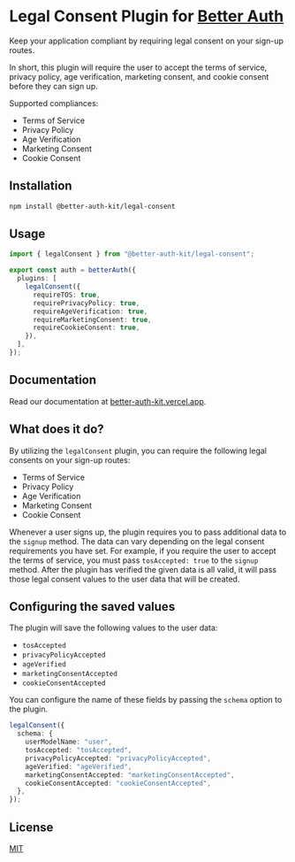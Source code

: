 # Legal Consent Plugin for [Better Auth](https://github.com/better-auth/better-auth)

Keep your application compliant by requiring legal consent on your sign-up routes.

In short, this plugin will require the user to accept the terms of service, privacy policy, age verification, marketing consent, and cookie consent before they can sign up.

Supported compliances:

- Terms of Service
- Privacy Policy
- Age Verification
- Marketing Consent
- Cookie Consent

## Installation

```bash
npm install @better-auth-kit/legal-consent
```

## Usage

```ts
import { legalConsent } from "@better-auth-kit/legal-consent";

export const auth = betterAuth({
  plugins: [
    legalConsent({
      requireTOS: true,
      requirePrivacyPolicy: true,
      requireAgeVerification: true,
      requireMarketingConsent: true,
      requireCookieConsent: true,
    }),
  ],
});
```

## Documentation

Read our documentation at [better-auth-kit.vercel.app](https://better-auth-kit.vercel.app/docs/plugins/legal-consent).

## What does it do?

By utilizing the `legalConsent` plugin, you can require the following legal consents on your sign-up routes:

- Terms of Service
- Privacy Policy
- Age Verification
- Marketing Consent
- Cookie Consent

Whenever a user signs up, the plugin requires you to pass additional data to the `signup` method.
The data can vary depending on the legal consent requirements you have set.
For example, if you require the user to accept the terms of service, you must pass `tosAccepted: true` to the `signup` method.
After the plugin has verified the given data is all valid, it will pass those legal consent values to the user data that will be created.

## Configuring the saved values

The plugin will save the following values to the user data:

- `tosAccepted`
- `privacyPolicyAccepted`
- `ageVerified`
- `marketingConsentAccepted`
- `cookieConsentAccepted`

You can configure the name of these fields by passing the `schema` option to the plugin.

```ts
legalConsent({
  schema: {
    userModelName: "user",
    tosAccepted: "tosAccepted",
    privacyPolicyAccepted: "privacyPolicyAccepted",
    ageVerified: "ageVerified",
    marketingConsentAccepted: "marketingConsentAccepted",
    cookieConsentAccepted: "cookieConsentAccepted",
  },
});
```

## License

[MIT](LICENSE)
